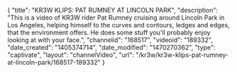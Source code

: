 {
    "title": "KR3W KLIPS: PAT RUMNEY AT LINCOLN PARK",
    "description": "This is a video of KR3W rider Pat Rumney cruising around Lincoln Park in Los Angeles, helping himself to the curves and contours, ledges and edges, that the environment offers. He does some stuff you'll probably enjoy looking at with your face.",
    "channelid": "168517",
    "videoid": "189332",
    "date_created": "1405374714",
    "date_modified": "1470270362",
    "type": "captivate",
    "layout": "channelVideo",
    "url": "\/kr3w\/kr3w-klips-pat-rumney-at-lincoln-park\/168517-189332"
}